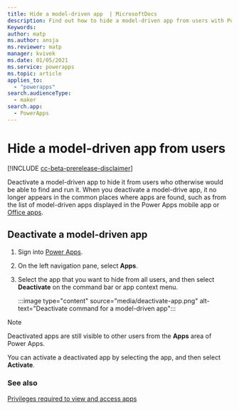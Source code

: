 ```yaml
---
title: Hide a model-driven app  | MicrosoftDocs
description: Find out how to hide a model-driven app from users with Power Apps
Keywords: 
author: matp
ms.author: ansja
ms.reviewer: matp
manager: kvivek
ms.date: 01/05/2021
ms.service: powerapps
ms.topic: article
applies_to: 
  - "powerapps"
search.audienceType: 
  - maker
search.app: 
  - PowerApps
---
```

# Hide a model-driven app from users

[!INCLUDE [cc-beta-prerelease-disclaimer](../../includes/cc-beta-prerelease-disclaimer.md)]

Deactivate a model-driven app to hide it from users who otherwise would be able to find and run it. When you deactivate a model-drive app, it no longer appears in the common places where apps are found, such as from the list of model-driven apps displayed in the Power Apps mobile app or [Office apps](https://www.office.com/apps).

## Deactivate a model-driven app

1. Sign into [Power Apps](https://make.powerapps.com/?utm_source=padocs&utm_medium=linkinadoc&utm_campaign=referralsfromdoc).
1. On the left navigation pane, select **Apps**.
1. Select the app that you want to hide from all users, and then select **Deactivate** on the command bar or app context menu.

   :::image type="content" source="media/deactivate-app.png" alt-text="Deactivate command for a model-driven app":::

> [!NOTE]
> Deactivated apps are still visible to other users from the **Apps** area of Power Apps.

You can activate a deactivated app by selecting the app, and then select **Activate**.

### See also

[Privileges required to view and access apps](app-visibility-privileges.md)